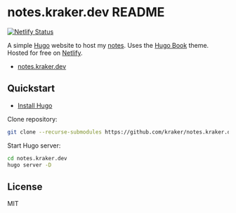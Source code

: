 # notes.kraker.dev README

[![Netlify Status](https://api.netlify.com/api/v1/badges/7fccd6b3-7840-40ec-b880-7c8e5c897737/deploy-status)](https://app.netlify.com/sites/chic-druid-14e053/deploys)

A simple [Hugo](https://gohugo.io/) website to host my
[notes](https://github.com/kraker/second-brain). Uses the
[Hugo Book](https://github.com/alex-shpak/hugo-book) theme. Hosted for free
on [Netlify](https://www.netlify.com/).

* [notes.kraker.dev](https://notes.kraker.dev)

## Quickstart

* [Install Hugo](https://gohugo.io/installation/)

Clone repository:

```bash
git clone --recurse-submodules https://github.com/kraker/notes.kraker.dev.git
```

Start Hugo server:

```bash
cd notes.kraker.dev
hugo server -D
```

## License

MIT